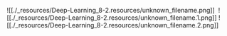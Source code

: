 ---
---
![[./_resources/Deep-Learning_8-2.resources/unknown_filename.png]] 
![[./_resources/Deep-Learning_8-2.resources/unknown_filename.1.png]]
![[./_resources/Deep-Learning_8-2.resources/unknown_filename.2.png]]
